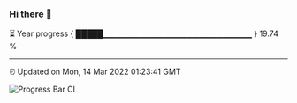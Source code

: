 ### Hi there 👋

⏳ Year progress { █████▁▁▁▁▁▁▁▁▁▁▁▁▁▁▁▁▁▁▁▁▁▁▁▁▁ } 19.74 %

---

⏰ Updated on Mon, 14 Mar 2022 01:23:41 GMT

![Progress Bar CI](https://github.com/ZhaoGui/ZhaoGui/workflows/Progress%20Bar%20CI/badge.svg)
